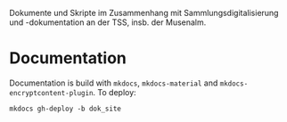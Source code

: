 Dokumente und Skripte im Zusammenhang mit Sammlungsdigitalisierung und -dokumentation an der TSS, insb. der Musenalm.

# Documentation
Documentation is build with `mkdocs`, `mkdocs-material` and `mkdocs-encryptcontent-plugin`. To deploy:

`mkdocs gh-deploy -b dok_site`
